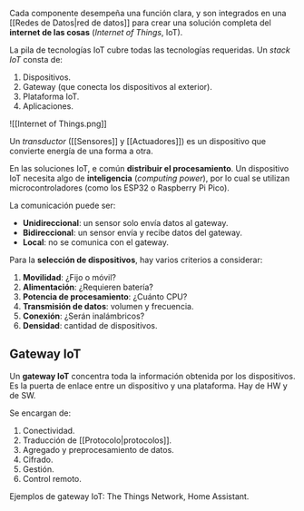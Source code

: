 Cada componente desempeña una función clara, y son integrados en una [[Redes de Datos|red de datos]] para crear una solución completa del **internet de las cosas** (_Internet of Things_, IoT).

La pila de tecnologías IoT cubre todas las tecnologías requeridas. Un _stack IoT_ consta de:

1. Dispositivos.
2. Gateway (que conecta los dispositivos al exterior).
3. Plataforma IoT.
4. Aplicaciones.

![[Internet of Things.png]]

Un _transductor_ ([[Sensores]] y [[Actuadores]]) es un dispositivo que convierte energía de una forma a otra.

En las soluciones IoT, e común **distribuir el procesamiento**. Un dispositivo IoT necesita algo de **inteligencia** (_computing power_), por lo cual se utilizan microcontroladores (como los ESP32 o Raspberry Pi Pico).

La comunicación puede ser:

- **Unidireccional**: un sensor solo envía datos al gateway.
- **Bidireccional**: un sensor envía y recibe datos del gateway.
- **Local**: no se comunica con el gateway.

Para la **selección de dispositivos**, hay varios criterios a considerar:

1. **Movilidad**: ¿Fijo o móvil?
2. **Alimentación**: ¿Requieren batería?
3. **Potencia de procesamiento**: ¿Cuánto CPU?
4. **Transmisión de datos**: volumen y frecuencia.
5. **Conexión**: ¿Serán inalámbricos?
6. **Densidad**: cantidad de dispositivos.

## Gateway IoT

Un **gateway IoT** concentra toda la información obtenida por los dispositivos. Es la puerta de enlace entre un dispositivo y una plataforma. Hay de HW y de SW.

Se encargan de:

1. Conectividad.
2. Traducción de [[Protocolo|protocolos]].
3. Agregado y preprocesamiento de datos.
4. Cifrado.
5. Gestión.
6. Control remoto.

Ejemplos de gateway IoT: The Things Network, Home Assistant.
